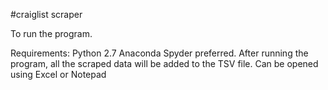 #craiglist scraper

To run the program.

Requirements: Python 2.7 Anaconda Spyder preferred. 
After running the program, all the scraped data will be added to the TSV file. 
Can be opened using Excel or Notepad 
